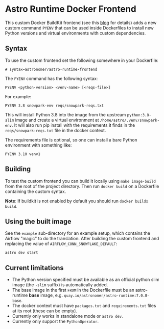 # Astro Runtime Docker Frontend

This custom Docker BuildKit frontend (see this [blog]( https://www.docker.com/blog/compiling-containers-dockerfiles-llvm-and-buildkit/) for details)
adds a new custom command `PYENV` that can be used inside Dockerfiles to install new Python versions
and virtual environments with custom dependencies.

## Syntax

To use the custom frontend set the following somewhere in your Dockerfile:

```
# syntax=astronomer/astro-runtime-frontend
```

The `PYENV` command has the following syntax:
```
PYENV <python-version> <venv-name> [<reqs-file>]
```

For example:

```
PYENV 3.8 snowpark-env reqs/snowpark-reqs.txt
```

This will install Python 3.8 into the image from the upstream `python:3.8-slim` image and create
a virtual environment at `/home/astro/.venv/snowpark-env`. It will also run pip install
with the requirements it finds in the `reqs/snowpark-reqs.txt` file in the docker context.

The requirements file is optional, so one can install a bare Python environment with something like:

```
PYENV 3.10 venv1
```

## Building

To test the custom frontend you can build it locally using `make image-build` from the root of the
project directory. Then run `docker build` on a Dockerfile containing the custom syntax.

**Note**: If buildkit is not enabled by default you should run `docker buildx build`.

## Using the built image

See the `example` sub-directory for an example setup, which contains the Airflow "magic" to do the
translation. After building the custom frontend and replacing the value of `AIRFLOW_CONN_SNOWFLAKE_DEFAULT`:

```
astro dev start
```

## Current limitations

* The Python version specified must be available as an official python slim image
  (the `-slim` suffix) is automatically added.
* The base image in the first `FROM` in the Dockerfile must be an astro-runtime **base** image, e.g. `quay.io/astronomer/astro-runtime:7.0.0-base`.
* The docker context must have `packages.txt` and `requirements.txt` files at its root (these can be empty).
* Currently only works in standalone mode or `astro dev`.
* Currently only support the `PythonOperator`.
